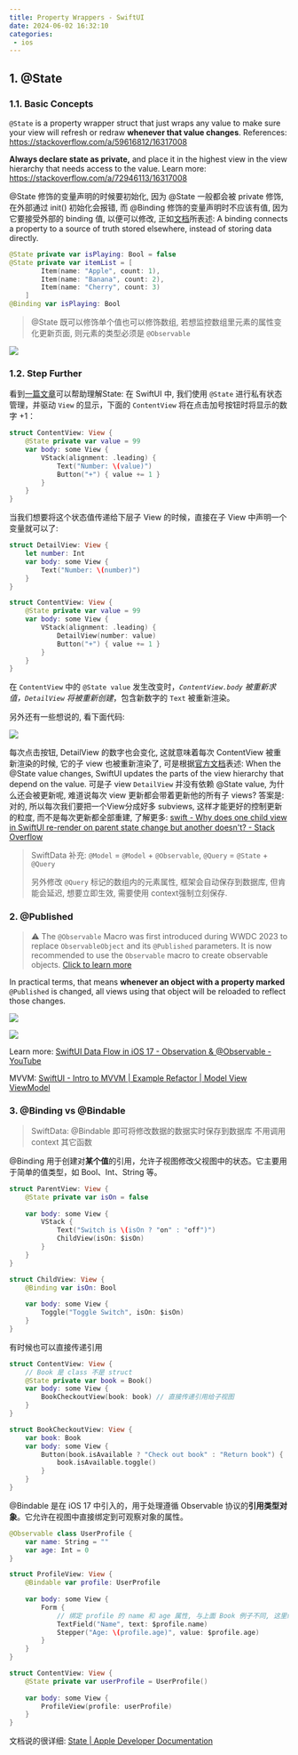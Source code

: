 ```yaml
---
title: Property Wrappers - SwiftUI
date: 2024-06-02 16:32:10
categories:
 - ios
---
```


## 1. @State 

### 1.1. Basic Concepts

`@State` is a property wrapper struct that just wraps any value to make sure your view will refresh or redraw **whenever that value changes**. References: https://stackoverflow.com/a/59616812/16317008

**Always declare state as private,** and place it in the highest view in the view hierarchy that needs access to the value. Learn more: https://stackoverflow.com/a/72946113/16317008

@State 修饰的变量声明的时候要初始化, 因为 @State 一般都会被 private 修饰, 在外部通过 init() 初始化会报错, 而 @Binding 修饰的变量声明时不应该有值, 因为它要接受外部的 binding 值, 以便可以修改, 正如[文档](https://arc.net/l/quote/itwvjdmw)所表述: A binding connects a property to a source of truth stored elsewhere, instead of storing data directly. 

```swift
@State private var isPlaying: Bool = false
@State private var itemList = [
        Item(name: "Apple", count: 1),
        Item(name: "Banana", count: 2),
        Item(name: "Cherry", count: 3)
    ]
@Binding var isPlaying: Bool 
```

> @State 既可以修饰单个值也可以修饰数组, 若想监控数组里元素的属性变化更新页面, 则元素的类型必须是 `@Observable`

![](https://pub-2a6758f3b2d64ef5bb71ba1601101d35.r2.dev/blogs/2024/07/4d2c6bbeba01837b4aba7998f8a1458e.jpg)

### 1.2. Step Further

看到[一篇文章](https://onevcat.com/2021/01/swiftui-state/)可以帮助理解State: 在 SwiftUI 中, 我们使用 `@State` 进行私有状态管理，并驱动 `View` 的显示，下面的 `ContentView` 将在点击加号按钮时将显示的数字 +1：

```swift
struct ContentView: View {
    @State private var value = 99
    var body: some View {
        VStack(alignment: .leading) {
            Text("Number: \(value)")
            Button("+") { value += 1 }
        }
    }
}
```

当我们想要将这个状态值传递给下层子 View 的时候，直接在子 View 中声明一个变量就可以了:

```swift
struct DetailView: View {
    let number: Int
    var body: some View {
        Text("Number: \(number)")
    }
}

struct ContentView: View {
    @State private var value = 99
    var body: some View {
        VStack(alignment: .leading) {
            DetailView(number: value)
            Button("+") { value += 1 }
        }
    }
}
```

在 `ContentView` 中的 `@State value` 发生改变时，*`ContentView.body` 被重新求值，`DetailView` 将被重新创建*，包含新数字的 `Text` 被重新渲染。

另外还有一些想说的, 看下面代码: 

![](https://pub-2a6758f3b2d64ef5bb71ba1601101d35.r2.dev/blogs/2024/07/3b1b8f7d3bab518149631f08b510d54c.jpg)

每次点击按钮, DetailView 的数字也会变化, 这就意味着每次 ContentView 被重新渲染的时候, 它的子 view 也被重新渲染了, 可是根据[官方文档](https://arc.net/l/quote/ekwiznyu)表述: When the @State value changes, SwiftUI updates the parts of the view hierarchy that depend on the value. 可是子 view `DetailView` 并没有依赖 @State value, 为什么还会被更新呢, 难道说每次 view 更新都会带着更新他的所有子 views? 答案是: 对的, 所以每次我们要把一个View分成好多 subviews, 这样才能更好的控制更新的粒度, 而不是每次更新都全部重建, 了解更多: [swift - Why does one child view in SwiftUI re-render on parent state change but another doesn't? - Stack Overflow](https://stackoverflow.com/questions/78635057/why-does-one-child-view-in-swiftui-re-render-on-parent-state-change-but-another)

> SwiftData 补充: `@Model` = `@Model` + `@Observable`, `@Query` = `@State` +  `@Query` 
>
> 另外修改 `@Query` 标记的数组内的元素属性, 框架会自动保存到数据库, 但肯能会延迟, 想要立即生效, 需要使用 context强制立刻保存. 

### 2. @Published

> ⚠️ The `@Observable` Macro was first introduced during WWDC 2023 to replace `ObservableObject` and its `@Published` parameters. It is now recommended to use the `Observable` macro to create observable objects. [Click to learn more](https://www.youtube.com/watch?v=EK7SthdWV2w&t=306s)

In practical terms, that means **whenever an object with a property marked** `@Published` is changed, all views using that object will be reloaded to reflect those changes.

![](https://pub-2a6758f3b2d64ef5bb71ba1601101d35.r2.dev/blogs/2024/06/429b5b2b4d2b2bb43f74563fa5c27715.jpg)

![](https://pub-2a6758f3b2d64ef5bb71ba1601101d35.r2.dev/blogs/2024/06/02e6f5fb20d45ebdc1f70a677f0d42f4.jpg)

Learn more: [SwiftUI Data Flow in iOS 17 - Observation & @Observable - YouTube](https://www.youtube.com/watch?v=EK7SthdWV2w&t=306s)

MVVM: [SwiftUI - Intro to MVVM | Example Refactor | Model View ViewModel](https://www.youtube.com/watch?v=FwGMU_Grnf8)

### 3. @Binding vs @Bindable 

> SwiftData: @Bindable 即可将修改数据的数据实时保存到数据库 不用调用 context 其它函数

@Binding 用于创建对**某个值**的引用，允许子视图修改父视图中的状态。它主要用于简单的值类型，如 Bool、Int、String 等。

```swift
struct ParentView: View {
    @State private var isOn = false
    
    var body: some View {
        VStack {
            Text("Switch is \(isOn ? "on" : "off")")
            ChildView(isOn: $isOn)
        }
    }
}

struct ChildView: View {
    @Binding var isOn: Bool
    
    var body: some View {
        Toggle("Toggle Switch", isOn: $isOn)
    }
}
```

有时候也可以直接传递引用

```swift
struct ContentView: View {
    // Book 是 class 不是 struct
    @State private var book = Book()
    var body: some View {
        BookCheckoutView(book: book) // 直接传递引用给子视图
    }
}

struct BookCheckoutView: View {
    var book: Book
    var body: some View {
        Button(book.isAvailable ? "Check out book" : "Return book") {
            book.isAvailable.toggle()
        }
    }
}
```

@Bindable 是在 iOS 17 中引入的，用于处理遵循 Observable 协议的**引用类型对象**。它允许在视图中直接绑定到可观察对象的属性。

```swift
@Observable class UserProfile {
    var name: String = ""
    var age: Int = 0
}

struct ProfileView: View {
    @Bindable var profile: UserProfile
    
    var body: some View {
        Form {
            // 绑定 profile 的 name 和 age 属性, 与上面 Book 例子不同, 这里绑定的是对象的属性, 而不是修改
            TextField("Name", text: $profile.name)
            Stepper("Age: \(profile.age)", value: $profile.age)
        }
    }
}

struct ContentView: View {
    @State private var userProfile = UserProfile()
    
    var body: some View {
        ProfileView(profile: userProfile)
    }
}
```

文档说的很详细: [State | Apple Developer Documentation](https://developer.apple.com/documentation/swiftui/state)